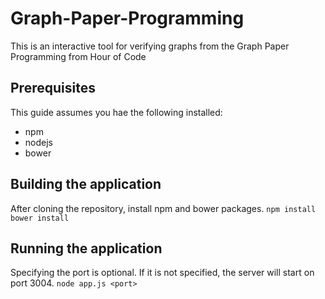# Graph-Paper-Programming
This is an interactive tool for verifying graphs from the Graph Paper Programming from Hour of Code


## Prerequisites
This guide assumes you hae the following installed:
* npm
* nodejs
* bower


## Building the application
After cloning the repository, install npm and bower packages.
```npm install```
```bower install```

## Running the application
Specifying the port is optional.  If it is not specified, the server will start on port 3004.
`node app.js <port>`
